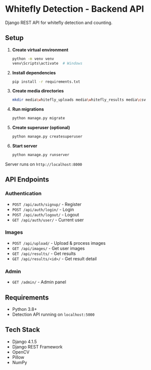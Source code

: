 # Whitefly Detection - Backend API

Django REST API for whitefly detection and counting.

## Setup

1. **Create virtual environment**
   ```bash
   python -m venv venv
   venv\Scripts\activate  # Windows
   ```

2. **Install dependencies**
   ```bash
   pip install -r requirements.txt
   ```

3. **Create media directories**
   ```bash
   mkdir media\whitefly_uploads media\whitefly_results media\csv
   ```

4. **Run migrations**
   ```bash
   python manage.py migrate
   ```

5. **Create superuser (optional)**
   ```bash
   python manage.py createsuperuser
   ```

6. **Start server**
   ```bash
   python manage.py runserver
   ```

Server runs on `http://localhost:8000`

## API Endpoints

### Authentication
- `POST /api/auth/signup/` - Register
- `POST /api/auth/login/` - Login
- `POST /api/auth/logout/` - Logout
- `GET /api/auth/user/` - Current user

### Images
- `POST /api/upload/` - Upload & process images
- `GET /api/images/` - Get user images
- `GET /api/results/` - Get results
- `GET /api/results/<id>/` - Get result detail

### Admin
- `GET /admin/` - Admin panel

## Requirements

- Python 3.8+
- Detection API running on `localhost:5000`

## Tech Stack

- Django 4.1.5
- Django REST Framework
- OpenCV
- Pillow
- NumPy

